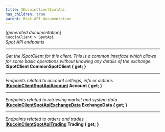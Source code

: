 ```yaml
---
title: IKucoinClientSpotApi
has_children: true
parent: Rest API documentation
---
```

*[generated documentation]*  
`KucoinClient > SpotApi`  
*Spot API endpoints*
  
***
*Get the ISpotClient for this client. This is a common interface which allows for some basic operations without knowing any details of the exchange.*  
**ISpotClient CommonSpotClient { get; }**  
***
*Endpoints related to account settings, info or actions*  
**[IKucoinClientSpotApiAccount](IKucoinClientSpotApiAccount.html) Account { get; }**  
***
*Endpoints related to retrieving market and system data*  
**[IKucoinClientSpotApiExchangeData](IKucoinClientSpotApiExchangeData.html) ExchangeData { get; }**  
***
*Endpoints related to orders and trades*  
**[IKucoinClientSpotApiTrading](IKucoinClientSpotApiTrading.html) Trading { get; }**  
